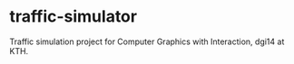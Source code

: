 traffic-simulator
=================

Traffic simulation project for Computer Graphics with Interaction, dgi14 at KTH.
